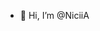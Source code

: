 - 👋 Hi, I’m @NiciiA

<!---
NiciiA/NiciiA is a ✨ special ✨ repository because its `README.md` (this file) appears on your GitHub profile.
You can click the Preview link to take a look at your changes.
--->
